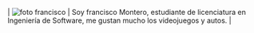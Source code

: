 
| ![foto francisco](https://media.licdn.com/dms/image/D4E03AQFPiNEOS79s_A/profile-displayphoto-shrink_800_800/0/1695307804822?e=1701302400&v=beta&t=LWs1Ae09sVpJ9WTnOg4pNhtVX4MhLrnm6HtGBxivtks)  | Soy francisco Montero, estudiante de licenciatura en Ingeniería de Software, me gustan mucho los videojuegos y autos.  |
